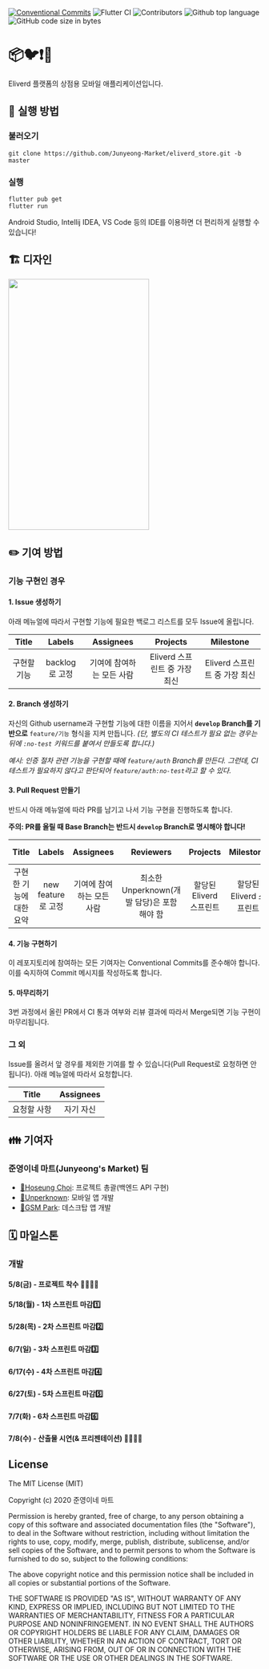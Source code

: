 [![Conventional Commits](https://img.shields.io/badge/Conventional%20Commits-1.0.0-yellow.svg)](https://conventionalcommits.org)
![Flutter CI](https://github.com/Junyeong-Market/eliverd_store/workflows/Flutter%20CI/badge.svg)
![Contributors](https://img.shields.io/badge/Contributors-Hoseung_Choi,_Unperknown,_GSM_Park-blue.svg)
![Github top language](https://img.shields.io/github/languages/top/Junyeong-Market/eliverd_store)
![GitHub code size in bytes](https://img.shields.io/github/languages/code-size/Junyeong-Market/eliverd_store)

# 📦🐦❗🚚

Eliverd 플랫폼의 상점용 모바일 애플리케이션입니다.

## 📲 실행 방법

### 불러오기
```shell script
git clone https://github.com/Junyeong-Market/eliverd_store.git -b master
```

### 실행
```shell script
flutter pub get
flutter run
```

Android Studio, Intellij IDEA, VS Code 등의 IDE를 이용하면 더 편리하게 실행할 수 있습니다!

## 🏗️ 디자인

<img src="doc/images/running_app.gif" width="281.25" height="500.25">

## ✏️ 기여 방법

### 기능 구현인 경우

#### 1. Issue 생성하기

아래 메뉴얼에 따라서 구현할 기능에 필요한 백로그 리스트를 모두 Issue에 올립니다.

| Title | Labels | Assignees | Projects | Milestone |
|:-:|:-:|:-:|:-:|:-:|
| 구현할 기능 | backlog로 고정 | 기여에 참여하는 모든 사람 | Eliverd 스프린트 중 가장 최신 | Eliverd 스프린트 중 가장 최신 |

#### 2. Branch 생성하기

자신의 Github username과 구현할 기능에 대한 이름을 지어서 **`develop` Branch를 기반으로** `feature/기능` 형식을 지켜 만듭니다.
*(단, 별도의 CI 테스트가 필요 없는 경우는 뒤에 `:no-test` 키워드를 붙여서 만들도록 합니다.)*

*예시: 인증 절차 관련 기능을 구현할 때에 `feature/auth` Branch를 만든다. 그런데, CI 테스트가 필요하지 않다고 판단되어 `feature/auth:no-test`라고 할 수 있다.*

#### 3. Pull Request 만들기

반드시 아래 메뉴얼에 따라 PR를 남기고 나서 기능 구현을 진행하도록 합니다.

**주의: PR를 올릴 때 Base Branch는 반드시 `develop` Branch로 명시해야 합니다!**

| Title | Labels | Assignees | Reviewers | Projects | Milestone | Linked Issues |
|:-:|:-:|:-:|:-:|:-:|:-:|:-:|
| 구현한 기능에 대한 요약 | new feature로 고정 | 기여에 참여하는 모든 사람 | 최소한 Unperknown(개발 담당)은 포함해야 함 | 할당된 Eliverd 스프린트 | 할당된 Eliverd 스프린트 | 1번 과정에서 만든 모든 Issue(백로그) |

#### 4. 기능 구현하기

이 레포지토리에 참여하는 모든 기여자는 Conventional Commits를 준수해야 합니다. 이를 숙지하여 Commit 메시지를 작성하도록 합니다.

#### 5. 마무리하기

3번 과정에서 올린 PR에서 CI 통과 여부와 리뷰 결과에 따라서 Merge되면 기능 구현이 마무리됩니다.

### 그 외

Issue를 올려서 앞 경우를 제외한 기여를 할 수 있습니다(Pull Request로 요청하면 안됩니다). 아래 메뉴얼에 따라서 요청합니다.

| Title | Assignees |
|:-:|:-:|
| 요청할 사항 | 자기 자신 |

## 👪 기여자

### 준영이네 마트(Junyeong's Market) 팀
- [🔗Hoseung Choi](https://github.com/startergate): 프로젝트 총괄(백엔드 API 구현)
- [🔗Unperknown](https://github.com/Unperknown): 모바일 앱 개발
- [🔗GSM Park](https://github.com/Parkjonghyo): 데스크탑 앱 개발

## 🗓 마일스톤

### 개발
#### 5/8(금) - 프로젝트 착수 👩‍💻👨‍💻
#### 5/18(월) - 1차 스프린트 마감1️⃣
#### 5/28(목) - 2차 스프린트 마감2️⃣
#### 6/7(일) - 3차 스프린트 마감3️⃣
#### 6/17(수) - 4차 스프린트 마감4️⃣
#### 6/27(토) - 5차 스프린트 마감5️⃣
#### 7/7(화) - 6차 스프린트 마감6️⃣
#### 7/8(수) - 산출물 시연(& 프리젠테이션) 👨‍🏫👩‍🏫

## License
 
The MIT License (MIT)

Copyright (c) 2020 준영이네 마트

Permission is hereby granted, free of charge, to any person obtaining a copy of this software and associated documentation files (the "Software"), to deal in the Software without restriction, including without limitation the rights to use, copy, modify, merge, publish, distribute, sublicense, and/or sell copies of the Software, and to permit persons to whom the Software is furnished to do so, subject to the following conditions:

The above copyright notice and this permission notice shall be included in all copies or substantial portions of the Software.

THE SOFTWARE IS PROVIDED "AS IS", WITHOUT WARRANTY OF ANY KIND, EXPRESS OR IMPLIED, INCLUDING BUT NOT LIMITED TO THE WARRANTIES OF MERCHANTABILITY, FITNESS FOR A PARTICULAR PURPOSE AND NONINFRINGEMENT. IN NO EVENT SHALL THE AUTHORS OR COPYRIGHT HOLDERS BE LIABLE FOR ANY CLAIM, DAMAGES OR OTHER LIABILITY, WHETHER IN AN ACTION OF CONTRACT, TORT OR OTHERWISE, ARISING FROM, OUT OF OR IN CONNECTION WITH THE SOFTWARE OR THE USE OR OTHER DEALINGS IN THE SOFTWARE.
